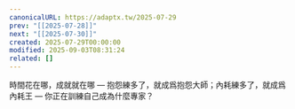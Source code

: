 ```yaml
---
canonicalURL: https://adaptx.tw/2025-07-29
prev: "[[2025-07-28]]"
next: "[[2025-07-30]]"
created: 2025-07-29T00:00:00
modified: 2025-09-03T08:31:24
related: []
---
```


時間花在哪，成就就在哪 — 抱怨練多了，就成爲抱怨大師；內耗練多了，就成爲內耗王 — 你正在訓練自己成為什麼專家？
